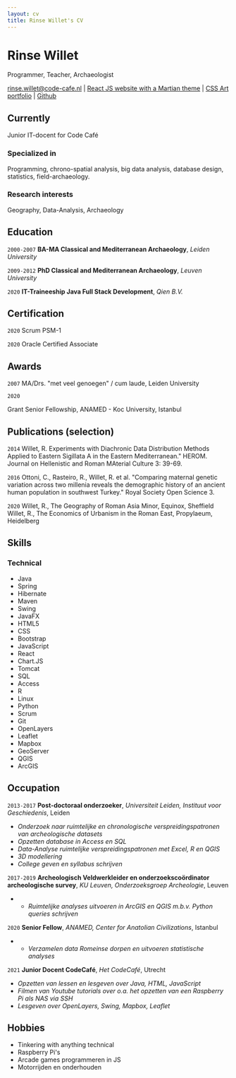 ```yaml
---
layout: cv
title: Rinse Willet's CV
---
```

# Rinse Willet
Programmer, Teacher, Archaeologist

<div id="webaddress">
<a href="rinse.willet@code-cafe.nl">rinse.willet@code-cafe.nl</a>
| <a href="https://spacedashboard.top/">React JS website with a Martian theme</a>
| <a href="https://rinse-css-art-portfolio.web.app/">CSS Art portfolio</a>
| <a href="https://github.com/RinseWillet">Github</a>
</div>


## Currently

Junior IT-docent for Code Café

### Specialized in

Programming, chrono-spatial analysis, big data analysis, database design, statistics, field-archaeology.

### Research interests

Geography, Data-Analysis, Archaeology

## Education

`2000-2007`
**BA-MA Classical and Mediterranean Archaeology**, *Leiden University*

`2009-2012`
**PhD Classical and Mediterranean Archaeology**, *Leuven University*

`2020`
**IT-Traineeship Java Full Stack Development**, *Qien B.V.*

## Certification

`2020`
Scrum PSM-1

`2020`
Oracle Certified Associate

## Awards

`2007`
MA/Drs. "met veel genoegen" / cum laude, Leiden University

`2020`

Grant Senior Fellowship, ANAMED - Koc University, Istanbul

## Publications (selection)

`2014`
Willet, R. Experiments with Diachronic Data Distribution Methods Applied to Eastern Sigillata A in the Eastern Mediterranean." HEROM. Journal on Hellenistic and Roman MAterial Culture 3: 39-69.

`2016`
Ottoni, C., Rasteiro, R., Willet, R. et al. "Comparing maternal genetic variation across two millenia reveals the demographic history of an ancient human population in southwest Turkey." Royal Society Open Science 3.

`2020`
Willet, R., The Geography of Roman Asia Minor, Equinox, Sheffield
Willet, R., The Economics of Urbanism in the Roman East, Propylaeum, Heidelberg

## Skills
### Technical
- Java
- Spring
- Hibernate
- Maven
- Swing
- JavaFX
- HTML5
- CSS
- Bootstrap
- JavaScript
- React
- Chart.JS
- Tomcat
- SQL
- Access
- R
- Linux
- Python
- Scrum
- Git
- OpenLayers
- Leaflet
- Mapbox
- GeoServer
- QGIS
- ArcGIS

## Occupation

`2013-2017`
**Post-doctoraal onderzoeker**, *Universiteit Leiden, Instituut voor Geschiedenis*, Leiden
- *Onderzoek naar ruimtelijke en chronologische verspreidingspatronen van archeologische datasets*
- *Opzetten database in Access en SQL*
- *Data-Analyse ruimtelijke verspreidingspatronen met Excel, R en QGIS*
- *3D modellering*
- *College geven en syllabus schrijven*

`2017-2019`
**Archeologisch Veldwerkleider en onderzoekscoördinator archeologische survey**, *KU Leuven, Onderzoeksgroep Archeologie*, Leuven
- - *Ruimtelijke analyses uitvoeren in ArcGIS en QGIS m.b.v. Python queries schrijven*

`2020`
**Senior Fellow**, *ANAMED, Center for Anatolian Civilizations*, Istanbul
- - *Verzamelen data Romeinse dorpen en uitvoeren statistische analyses*

`2021`
**Junior Docent CodeCafé**, *Het CodeCafé*, Utrecht
- *Opzetten van lessen en lesgeven over Java, HTML, JavaScript*
- *Filmen van Youtube tutorials over o.a. het opzetten van een Raspberry Pi als NAS via SSH*
- *Lesgeven over OpenLayers, Swing, Mapbox, Leaflet*

## Hobbies

- Tinkering with anything technical
- Raspberry Pi's
- Arcade games programmeren in JS
- Motorrijden en onderhouden

<!-- ### Footer

Last updated: May 2013 -->


